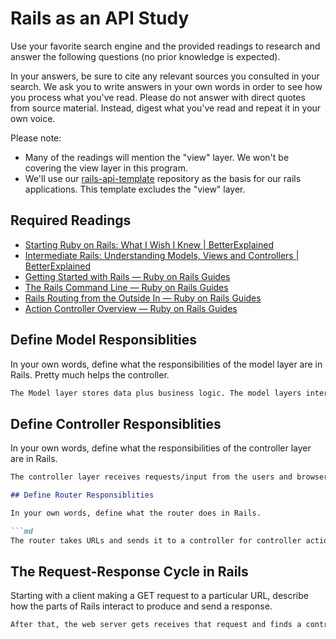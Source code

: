 # Rails as an API Study

Use your favorite search engine and the provided readings to research and answer
the following questions (no prior knowledge is expected).

In your answers, be sure to cite any relevant sources you consulted in your
search. We ask you to write answers in your own words in order to see how you
process what you've read. Please do not answer with direct quotes from source
material. Instead, digest what you've read and repeat it in your own voice.

Please note:

-   Many of the readings will mention the "view" layer. We won't be covering the
    view layer in this program.
-   We'll use our [rails-api-template](https://github.com/ga-wdi-boston/rails-api-template)
    repository as the basis for our rails applications.
    This template excludes the "view" layer.

## Required Readings

-   [Starting Ruby on Rails: What I Wish I Knew | BetterExplained](http://betterexplained.com/articles/starting-ruby-on-rails-what-i-wish-i-knew/)
-   [Intermediate Rails: Understanding Models, Views and Controllers | BetterExplained](http://betterexplained.com/articles/intermediate-rails-understanding-models-views-and-controllers/)
-   [Getting Started with Rails — Ruby on Rails Guides](http://guides.rubyonrails.org/getting_started.html)
-   [The Rails Command Line — Ruby on Rails Guides](http://guides.rubyonrails.org/command_line.html)
-   [Rails Routing from the Outside In — Ruby on Rails Guides](http://guides.rubyonrails.org/routing.html)
-   [Action Controller Overview — Ruby on Rails Guides](http://guides.rubyonrails.org/action_controller_overview.html)

## Define Model Responsiblities

In your own words, define what the responsibilities of the model layer are in
Rails. Pretty much helps the controller.

```md
The Model layer stores data plus business logic. The model layers interact with databases.
```

## Define Controller Responsiblities

In your own words, define what the responsibilities of the controller layer are
in Rails.

```md
The controller layer receives requests/input from the users and browser, which become commands. After they receive that, they are called model methods, and return outputs to the view of the requester.```

## Define Router Responsiblities

In your own words, define what the router does in Rails.

```md
The router takes URLs and sends it to a controller for controller actions. Also, routers generate paths and URLs after converting http commands.
```

## The Request-Response Cycle in Rails

Starting with a client making a GET request to a particular URL, describe how
the parts of Rails interact to produce and send a response.

```md
After that, the web server gets receives that request and finds a controller. Later, the server uses a dispatcher to create a new controller, call an action and pass parameters.
```
